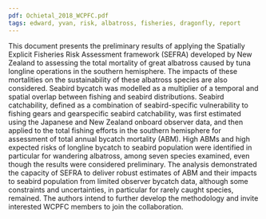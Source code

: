 ```yaml
---
pdf: Ochietal_2018_WCPFC.pdf
tags: edward, yvan, risk, albatross, fisheries, dragonfly, report
---
```

This document presents the preliminary results of applying the Spatially Explicit
Fisheries Risk Assessment framework (SEFRA) developed by New Zealand to assessing
the total mortality of great albatross caused by tuna longline operations in the southern
hemisphere. The impacts of these mortalities on the sustainability of these albatross
species are also considered. Seabird bycatch was modelled as a multiplier of a temporal
and spatial overlap between fishing and seabird distributions. Seabird catchability,
defined as a combination of seabird-specific vulnerability to fishing gears and gearspecific
seabird catchability, was first estimated using the Japanese and New Zealand onboard
observer data, and then applied to the total fishing efforts in the southern
hemisphere for assessment of total annual bycatch mortality (ABM). High ABMs and
high expected risks of longline bycatch to seabird population were identified in
particular for wandering albatross, among seven species examined, even though the
results were considered preliminary. The analysis demonstrated the capacity of SEFRA
to deliver robust estimates of ABM and their impacts to seabird population from limited
observer bycatch data, although some constraints and uncertainties, in particular for
rarely caught species, remained. The authors intend to further develop the methodology
and invite interested WCPFC members to join the collaboration.
